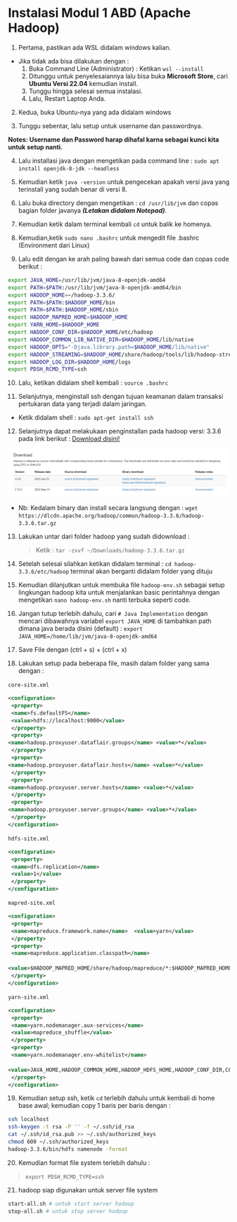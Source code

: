 # Instalasi Modul 1 ABD (Apache Hadoop)

1. Pertama, pastikan ada WSL didalam windows kalian.

- Jika tidak ada bisa dilakukan dengan :
  1. Buka Command Line (Administrator) : Ketikan `wsl --install`
  2. Ditunggu untuk penyelesaiannya lalu bisa buka **Microsoft Store**, cari **Ubuntu Versi 22.04** kemudian install.
  3. Tunggu hingga selesai semua instalasi.
  4. Lalu, Restart Laptop Anda.

2. Kedua, buka Ubuntu-nya yang ada didalam windows

3. Tunggu sebentar, lalu setup untuk username dan passwordnya.

**Notes: Username dan Password harap dihafal karna sebagai kunci kita untuk setup nanti.**

4. Lalu installasi java dengan mengetikan pada command line : `sudo apt install openjdk-8-jdk --headless`

5. Kemudian ketik `java -version` untuk pengecekan apakah versi java yang terinstall yang sudah benar di versi 8.

6. Lalu buka directory dengan mengetikan : `cd /usr/lib/jvm` dan copas bagian folder javanya _**(Letakan didalam Notepad)**_.

7. Kemudian ketik dalam terminal kembali `cd` untuk balik ke homenya.

8. Kemudian,ketik `sudo nano .bashrc` untuk mengedit file .bashrc (Environment dari Linux)

9. Lalu edit dengan ke arah paling bawah dari semua code dan copas code berikut :

```sh
export JAVA_HOME=/usr/lib/jvm/java-8-openjdk-amd64
export PATH=$PATH:/usr/lib/jvm/java-8-openjdk-amd64/bin
export HADOOP_HOME=~/hadoop-3.3.6/
export PATH=$PATH:$HADOOP_HOME/bin
export PATH=$PATH:$HADOOP_HOME/sbin
export HADOOP_MAPRED_HOME=$HADOOP_HOME
export YARN_HOME=$HADOOP_HOME
export HADOOP_CONF_DIR=$HADOOP_HOME/etc/hadoop
export HADOOP_COMMON_LIB_NATIVE_DIR=$HADOOP_HOME/lib/native
export HADOOP_OPTS="-Djava.library.path=$HADOOP_HOME/lib/native"
export HADOOP_STREAMING=$HADOOP_HOME/share/hadoop/tools/lib/hadoop-streaming-3.3.6.jar
export HADOOP_LOG_DIR=$HADOOP_HOME/logs
export PDSH_RCMD_TYPE=ssh
```

10. Lalu, ketikan didalam shell kembali : `source .bashrc`

11. Selanjutnya, menginstall ssh dengan tujuan keamanan dalam transaksi pertukaran data yang terjadi dalam jaringan.

- Ketik didalam shell : `sudo apt-get install ssh`

12. Selanjutnya dapat melakukaan penginstallan pada hadoop versi: 3.3.6 pada link berikut : [Download disini!](https://hadoop.apache.org/releases.html)

![File Downloader](/asset/image.png)

- Nb: Kedalam binary dan install secara langsung dengan : `wget https://dlcdn.apache.org/hadoop/common/hadoop-3.3.6/hadoop-3.3.6.tar.gz`

13. Lakukan untar dari folder hadoop yang sudah didownload :

    > Ketik : `tar -zxvf ~/Downloads/hadoop-3.3.6.tar.gz`

14. Setelah selesai silahkan ketikan didalam terminal :
    `cd hadoop-3.3.6/etc/hadoop` terminal akan berganti didalam folder yang dituju

15. Kemudian dilanjutkan untuk membuka file `hadoop-env.sh` sebagai setup lingkungan hadoop kita untuk menjalankan basic perintahnya dengan mengetikan `nano hadoop-env.sh` nanti terbuka seperti code.

16. Jangan tutup terlebih dahulu, cari `# Java Implementation` dengan mencari dibawahnya variabel `export JAVA_HOME` di tambahkan path dimana java berada disini (default) : `export JAVA_HOME=/home/lib/jvm/java-8-openjdk-amd64`

17. Save File dengan (ctrl + s) + (ctrl + x)

18. Lakukan setup pada beberapa file, masih dalam folder yang sama dengan :

`core-site.xml`

```xml
<configuration>
 <property>
 <name>fs.defaultFS</name>
 <value>hdfs://localhost:9000</value>
 </property>
 <property>
<name>hadoop.proxyuser.dataflair.groups</name> <value>*</value>
 </property>
 <property>
<name>hadoop.proxyuser.dataflair.hosts</name> <value>*</value>
 </property>
 <property>
<name>hadoop.proxyuser.server.hosts</name> <value>*</value>
 </property>
 <property>
<name>hadoop.proxyuser.server.groups</name> <value>*</value>
 </property>
</configuration>
```

`hdfs-site.xml`

```xml
<configuration>
 <property>
 <name>dfs.replication</name>
 <value>1</value>
 </property>
</configuration>
```

`mapred-site.xml`

```xml
<configuration>
 <property>
 <name>mapreduce.framework.name</name>  <value>yarn</value>
 </property>
 <property>
 <name>mapreduce.application.classpath</name>

<value>$HADOOP_MAPRED_HOME/share/hadoop/mapreduce/*:$HADOOP_MAPRED_HOME/share/hadoop/mapreduce/lib/*</value>
 </property>
</configuration>
```

`yarn-site.xml`

```xml
<configuration>
 <property>
 <name>yarn.nodemanager.aux-services</name>
 <value>mapreduce_shuffle</value>
 </property>
 <property>
 <name>yarn.nodemanager.env-whitelist</name>

<value>JAVA_HOME,HADOOP_COMMON_HOME,HADOOP_HDFS_HOME,HADOOP_CONF_DIR,CLASSPATH_PREP END_DISTCACHE,HADOOP_YARN_HOME,HADOOP_MAPRED_HOME</value>
 </property>
</configuration>
```

19. Kemudian setup ssh, ketik `cd` terlebih dahulu untuk kembali di home base awal; kemudian copy 1 baris per baris dengan :

```bash
ssh localhost
ssh-keygen -t rsa -P '' -f ~/.ssh/id_rsa
cat ~/.ssh/id_rsa.pub >> ~/.ssh/authorized_keys
chmod 600 ~/.ssh/authorized_keys
hadoop-3.3.6/bin/hdfs namenode -format
```

20. Kemudian format file system terlebih dahulu :

> `export PDSH_RCMD_TYPE=ssh`

21. hadoop siap digunakan untuk server file system

```bash
start-all.sh # untuk start server hadoop
stop-all.sh # untuk stop server hadoop
```
